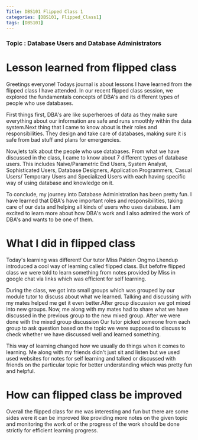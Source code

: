 ```yaml
---
Title: DBS101 Flipped Class 1
categories: [DBS101, Flipped_Class1]
tags: [DBS101]
---
```


### Topic : Database Users and Database Administrators

# Lesson learned from flipped class

Greetings everyone! Todays journal is about lessons I have learned from the flipped class I have attended. In our recent flipped class session, we explored the fundamentals concepts of DBA's and its different types of people who use databases. 

First things first, DBA's are like superheroes of data as they make sure everything about our information are safe and runs smoothly within the data system.Next thing that I came to know about is their roles and responsibilities. They design and take care of databases, making sure it is safe from bad stuff and plans for emergencies. 

Now,lets talk about the people who use databases. From what we have discussed in the class, I came to know about 7 different types of database users. This includes Naive/Parametric End Users, System Analyst, Sophisticated Users, Database Designers, Application Programmers, Casual Users/ Temporary Users and Specialized Users with each having specific way of using database and knowledge on it.

To conclude, my journey into Database Administration has been pretty fun. I have learned that DBA's have important roles and responsibilities, taking care of our data and helping all kinds of users who uses database. I am excited to learn more about how DBA's work and I also admired the work of DBA's and wants to be one of them.

# What I did in flipped class

Today's learning was different! Our tutor Miss Palden Ongmo Lhendup introduced a cool way of learning called flipped class. But befofre flipped class we were told to learn something from notes provided by Miss in google chat via links which was efficient for self learning. 

During the class, we got into small groups which was grouped by our module tutor to discuss about what we learned. Talking and discussing with my mates helped me get it even better.After group discussion we got mixed into new groups. Now, me along with my mates had to share what we have discussed in the previous group to the new mixed group. After we were done with the mixed group discussion Our tutor picked someone from each group to ask question based on the topic we were supposed to discuss to check whether we have discussed well and learned something.

This way of learning changed how we usually do things when it comes to learning. Me along with my friends didn't just sit and listen but we used used websites for notes for self learning and talked or discussed with friends on the particular topic for better understanding which was pretty fun and helpful.

# How can flipped class be improved

Overall the flipped class for me was interesting and fun but there are some sides were it can be improved like providing more notes on the given topic and monitoring the work of or the progress of the work should be done strictly for efficient learning progress.

